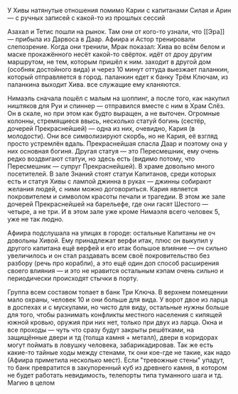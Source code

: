 У Хивы натянутые отношения помимо Карии с капитанами Силая и Арин — с ручных записей с какой-то из прошлых сессий

Азахал и Тетис пошли на рынок. Там они от кого-то узнали, что [[Эра]] — прибыла из Дарвоса в Даар.
Афиира и Астор тренировали слепозрение.
Когда они тренили, Мрак показал: Хива во всём белом и маске прокажённого несёт какой-то свёрток. идёт от дроу другим маршрутом, не тем, которым пришёл к ним. заходит в другой дом (особняк достойного вида) и через 10 минут оттуда выезжает паланкин, который отправляется в город. паланкин едет к банку Трём Ключам, из паланкина выходит Хива. все служащие ему кланяются.

Нимаэль сначала пошёл с малым на шоппинг, а после того, как накупил ништяков для Руи и спиннер — отправился вместе с ним в Храм Слёз. Он в скале, но при этом как будто выращен, а не выточен. Огромные колонны, стремящиеся ввысь, несколько статуй богинь (сестёр, дочерей Прекраснейшей) — одна из них, очевидно, Кария (в молодости). Они все символизируют скорбь, но не Кария, её взгляд просто устремлён вдаль. Прекраснейшая спасла Даар и поэтому она у них основная богиня.
Другая статуя — это Пересмешник, ему очень редко воздвигают статуи, но здесь есть (видимо потому, что Пересмешник — супруг Прекраснейшей).
В храме довольно много посетителей. 
В зале Знаний стоят статуи Капитанов, среди которых есть и статуя Хивы с лампой джинна в руках — джинны собирают желания людей, с ними можно договориться. 
Кария является покровителем и символом красоты печали и трагедии.  В этом же зале дочерей Прекраснейшей на барельефе, где они гасят Шестого — четыре, а не три. И в этом зале уже кроме Нимаэля всего человек 5, уже не так людно. 

Афиира подслушала на улицах в городе: остальные Капитаны не оч довольны Хивой. Ему принадлежат верфи итак, плюс он выкупил у другого капитана ещё верфей и его итак большое влияние — оч сильно увеличилось и он стал раздавать всем своё покровительство без разбору (речь про корабли), а это ещё один доп способ расширения своего влияния — и это не нравится остальным кэпам очень сильно и периодически происходят стычки в порту. 

Группа всем составом топает в банк Три Ключа.
В верхнем помещении мало охраны, человек 10 и они больше для вида. У ворот двое из ларца в доспехах и с мускулами, но чисто для виду, остальные нужны больше для того, чтобы разнимать конфликты местного населения с кипящей южной кровью, оружия при них нет, только при двух из ларца. Окна и все проходы — чуть что сразу будут закрыты решётками, на защищённые двери и тд (толща камня + металл), двери в коридорах могут поймать в ловушку человека, забарикадировав. Так же есть какие-то тайные ходы между стенами, тк они кое-где не такие, как надо (Афиира приметила несколько мест). Если "тревожные стены" упадут, то банк превратится в закупоренный куб из древнего камня, в котором не будет работать невидимость, телепорты типа туманного шага и тд. Магию в целом
